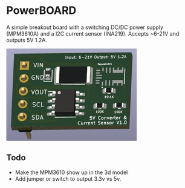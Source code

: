 PowerBOARD
===============

A simple breakout board with a switching DC/DC power supply (MPM3610A) and a I2C current sensor (INA219). Accepts ~6-21V and outputs 5V 1.2A.


![3D model of power board](3dmodel.png)


Todo
----
* Make the MPM3610 show up in the 3d model
* Add jumper or switch to output 3.3v vs 5v.
